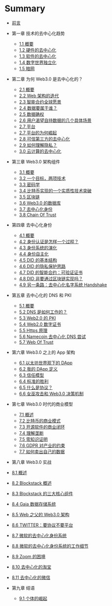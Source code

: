 # Summary

* [前言](intro.md)

* 第一章 技术的去中心化趋势
  * [1.1 概要](01-tech/intro.md)
  * [1.2 硬件的去中心化](01-tech/hardware.md)
  * [1.3 软件的去中心化](01-tech/opensource.md)
  * [1.4 数字世界独立化](01-tech/decouple.md)
  * [1.5 暗网](01-tech/dark.md)

* 第二章 为何 Web3.0 是去中心化的？
  * [2.1 概要](02-web3/intro.md)
  * [2.2 Web 架构的迭代](02-web3/history.md)
  * [2.3 智能合约全球愿景](02-web3/smart-c.md)
  * [2.4 数据要属于谁？](02-web3/who.md)
  * [2.5 数据确权](02-web3/own-data.md)
  * [2.6 用户渴望自持数据的几个具体场景](01-tech/cases.md)
  * [2.7 平台](02-web3/platform.md)
  * [2.7 平台的为何崛起](02-web3/monoply.md)
  * [2.8 可信第三方的去中心化](02-web3/ttp.md)
  * [2.9 如何理解隐私？](02-web3/crypto.md)
  * [3.0 云计算的去中心化](02-web3/cloud.md)

* 第三章 Web3.0 架构组件
  * [3.1 概要](03-comp/intro.md)
  * [3.2 一个目标，两项技术](03-comp/123.md)
  * [3.3 密码学](03-comp/crypto.md)
  * [3.4 比特币实现的一个实质性技术突破](04-blockchain/bitcoin.md)
  * [3.5 区块链](03-comp/chain.md)
  * [3.6 Web3.0 的数据库](04-blockchain/base.md)
  * [3.7 去中心化身份](03-comp/did.md)
  * [3.8 Chain Of Trust](05-did/cot.md)

* 第四章 去中心化身份
  * [4.1 概要](05-did/intro.md)
  * [4.2 身份认证是怎样一个过程？](05-did/auth.md)
  * [4.3 身份系统的演化](05-did/evo.md)
  * [4.4 身份自主化](05-did/self-id.md)
  * [4.5 DID 的基本结构](05-did/details.md)
  * [4.6 DID 的隐私保护思路](05-did/privacy.md)
  * [4.7 DID 的智能合约：可验证证书](05-did/vc.md)
  * [4.8 DID 非要通过区块链实现吗？](05-did/why-chain.md)
  * [4.9 另一条路：去中心化名字系统 Handshake](07-pki/handshake.md)

* 第五章 去中心化的 DNS 和 PKI
  * [5.1 概要](07-pki/intro.md)
  * [5.2 DNS 是如何工作的？](07-pki/dns.md)
  * [5.3 Web2.0 的 PKI](07-pki/pki.md)
  * [5.4 Web2.0 数字证书](07-pki/certificate.md)
  * [5.5 Https 原理](07-pki/https.md)
  * [5.6 Namecoin 去中心化 DNS 尝试](07-pki/namecoin.md)
  * [5.7 Web Of Trust](05-did/wot.md)

* 第六章 Web3.0 之上的 App 架构
  * [6.1 以太坊世界观下的 DApp](08-app/e-dapp.md)
  * [6.2 我的 DApp 定义](08-app/my-dapp.md)
  * [6.3 信任模型](03-comp/upgrade.md)
  * [6.4 标准的胜利](09-model/std.md)
  * [6.5 什么是协议？](08-app/protocol.md)
  * [6.6 女巫攻击和 Web3.0 决策机制](04-blockchain/sybil.md)

* 第七章 Web3.0 时代的商业模型
  * [7.1 概述](09-model/intro.md)
  * [7.2 比特币的商业模式](09-model/co.md)
  * [7.3 开源软件的商业闭环](09-model/linux.md)
  * [7.4 理解垄断](09-model/monoply.md)
  * [7.5 零知识证明](09-model/zk.md)
  * [7.6 GDPR 对产业的约束](09-model/gdpr.md)
  * [7.7 如何卖出自己的数据](09-model/sell.md)

* 第八章 Web3.0 实战
 * [8.1 概述](10-blsk/intro.md)
 * [8.2 Blockstack 概述](10-blsk/bs-intro.md)
 * [8.3 Blockstack 的三大核心组件](10-blsk/three.md)
 * [8.4 Gaia 数据存储系统](10-blsk/gaia.md)
 * [8.5 Web 之父的 Web3.0 架构](02-web3/lee.md)
 * [8.6 TWITTER：要协议不要平台](02-web3/p-n-p.md)
 * [8.7 微软的去中心化身份系统](05-did/micro.md)
 * [8.8 微软的去中心化身份系统的工作细节](05-did/get.md)
 * [8.9 Zoom 的困境](10-blsk/zoom.md)
 * [8.10 去中心化的淘宝](10-blsk/bazzar.md)
 * [8.11 去中心化的微信](10-blsk/wechat.md)


* 第九章 结语
  * [9.1 个体的崛起](11-end/individual.md)
